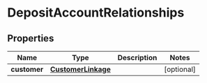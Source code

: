 # DepositAccountRelationships

## Properties
Name | Type | Description | Notes
------------ | ------------- | ------------- | -------------
**customer** | [**CustomerLinkage**](CustomerLinkage.md) |  |  [optional]
